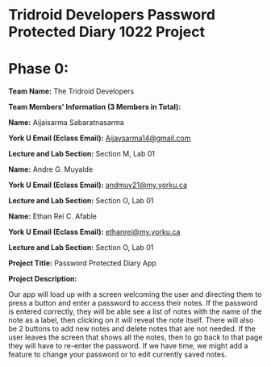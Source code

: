 # Tridroid Developers Password Protected Diary 1022 Project
# Phase 0:
__Team Name:__ The Tridroid Developers  

__Team Members’ Information (3 Members in Total):__

  __Name:__ Aijaisarma Sabaratnasarma  

  __York U Email (Eclass Email):__ Aijaysarma14@gmail.com  
 
  __Lecture and Lab Section:__ Section M, Lab 01   

 

__Name:__ Andre G. Muyalde 

__York U Email (Eclass Email):__ andmuy21@my.yorku.ca   

__Lecture and Lab Section:__ Section O, Lab 01   

 

__Name:__ Ethan Rei C. Afable   

__York U Email (Eclass Email):__ ethanrei@my.yorku.ca  

__Lecture and Lab Section:__ Section O, Lab 01   

__Project Title:__ Password Protected Diary App 

__Project Description:__

Our app will load up with a screen welcoming the user and directing them to press a button and enter a password to access their notes. If the password is entered correctly, they will be able see a list of notes with the name of the note as a label, then clicking on it will reveal the note itself. There will also be 2 buttons to add new notes and delete notes that are not needed. If the user leaves the screen that shows all the notes, then to go back to that page they will have to re-enter the password. If we have time, we might add a feature to change your password or to edit currently saved notes.   
